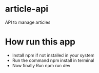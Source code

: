 # article-api
API to manage articles

# How run this app
- Install npm if not installed in your system
- Run the command npm install in terminal
- Now finally Run npm run dev
